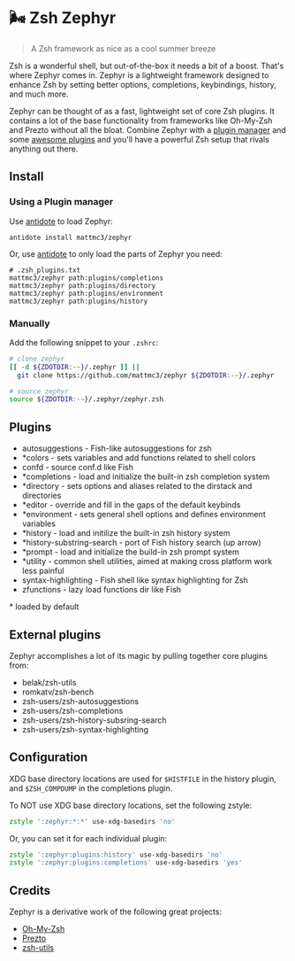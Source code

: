 # :wind_face: Zsh Zephyr

> A Zsh framework as nice as a cool summer breeze

Zsh is a wonderful shell, but out-of-the-box it needs a bit of a boost. That's where Zephyr comes in. Zephyr is a lightweight framework designed to enhance Zsh by setting better options, completions, keybindings, history, and much more.

Zephyr can be thought of as a fast, lightweight set of core Zsh plugins. It contains a lot of the base functionality from frameworks like Oh-My-Zsh and Prezto without all the bloat. Combine Zephyr with a [plugin manager][antidote] and some [awesome plugins](https://github.com/unixorn/awesome-zsh-plugins) and you'll have a powerful Zsh setup that rivals anything out there.

## Install

### Using a Plugin manager

Use [antidote] to load Zephyr:

```shell
antidote install mattmc3/zephyr
```

Or, use [antidote] to only load the parts of Zephyr you need:

```shell
# .zsh_plugins.txt
mattmc3/zephyr path:plugins/completions
mattmc3/zephyr path:plugins/directory
mattmc3/zephyr path:plugins/environment
mattmc3/zephyr path:plugins/history
```

### Manually

Add the following snippet to your `.zshrc`:

```zsh
# clone zephyr
[[ -d ${ZDOTDIR:-~}/.zephyr ]] ||
  git clone https://github.com/mattmc3/zephyr ${ZDOTDIR:-~}/.zephyr

# source zephyr
source ${ZDOTDIR:-~}/.zephyr/zephyr.zsh
```

## Plugins

- autosuggestions - Fish-like autosuggestions for zsh
- \*colors - sets variables and add functions related to shell colors
- confd - source conf.d like Fish
- \*completions - load and initialize the built-in zsh completion system
- \*directory - sets options and aliases related to the dirstack and directories
- \*editor - override and fill in the gaps of the default keybinds
- \*environment - sets general shell options and defines environment variables
- \*history - load and initilize the built-in zsh history system
- \*history-substring-search - port of Fish history search (up arrow)
- \*prompt - load and initialize the build-in zsh prompt system
- \*utility - common shell utilities, aimed at making cross platform work less painful
- syntax-highlighting - Fish shell like syntax highlighting for Zsh
- zfunctions - lazy load functions dir like Fish

\* loaded by default

## External plugins

Zephyr accomplishes a lot of its magic by pulling together core plugins from:

- belak/zsh-utils
- romkatv/zsh-bench
- zsh-users/zsh-autosuggestions
- zsh-users/zsh-completions
- zsh-users/zsh-history-subsring-search
- zsh-users/zsh-syntax-highlighting

## Configuration

XDG base directory locations are used for `$HISTFILE` in the history plugin, and `$ZSH_COMPDUMP` in the completions plugin.

To NOT use XDG base directory locations, set the following zstyle:

```zsh
zstyle ':zephyr:*:*' use-xdg-basedirs 'no'
```

Or, you can set it for each individual plugin:

```zsh
zstyle ':zephyr:plugins:history' use-xdg-basedirs 'no'
zstyle ':zephyr:plugins:completions' use-xdg-basedirs 'yes'
```

## Credits

Zephyr is a derivative work of the following great projects:

- [Oh-My-Zsh][ohmyzsh]
- [Prezto][prezto]
- [zsh-utils][zsh-utils]


[antidote]:    https://getantidote.github.io
[ohmyzsh]:     https://github.com/ohmyzsh/ohmyzsh
[prezto]:      https://github.com/sorin-ionescu/prezto
[zsh-utils]:   https://github.com/belak/zsh-utils
